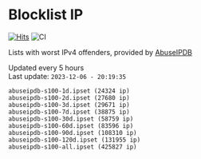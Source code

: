 # Blocklist IP

[![Hits](https://hits.seeyoufarm.com/api/count/incr/badge.svg?url=https%3A%2F%2Fgithub.com%2Fborestad%2Fblocklist-ip%2F&count_bg=%2379C83D&title_bg=%23555555&icon=&icon_color=%23E7E7E7&title=hits&edge_flat=false)](https://hits.seeyoufarm.com)  ![CI](https://img.shields.io/github/workflow/status/borestad/blocklist-ip/CI?style=flat-square)

Lists with worst IPv4 offenders, provided by [AbuseIPDB](https://www.abuseipdb.com/)

<!-- FOOTER-PLACEHOLDER -->
Updated every 5 hours<br>
Last update: `2023-12-06 - 20:19:35`
```
abuseipdb-s100-1d.ipset (24324 ip)
abuseipdb-s100-2d.ipset (27680 ip)
abuseipdb-s100-3d.ipset (29671 ip)
abuseipdb-s100-7d.ipset (38875 ip)
abuseipdb-s100-30d.ipset (58759 ip)
abuseipdb-s100-60d.ipset (83596 ip)
abuseipdb-s100-90d.ipset (108310 ip)
abuseipdb-s100-120d.ipset (131955 ip)
abuseipdb-s100-all.ipset (425827 ip)
```
